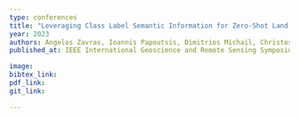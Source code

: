 ```yaml
---
type: conferences
title: "Leveraging Class Label Semantic Information for Zero-Shot Land Use Land Cover Scene Classification"
year: 2023
authors: Angelos Zavras, Ioannis Papoutsis, Dimitrios Michail, Christos Tryfonopoulos, Begüm Demir
published_at: IEEE International Geoscience and Remote Sensing Symposium, Pasadena, California, 2023

image:
bibtex_link:
pdf_link:
git_link:

---
```



